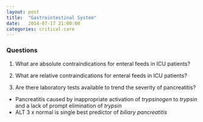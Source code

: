 ```yaml
---
layout: post
title:  "Gastrointestinal System"
date:   2014-07-17 21:00:00
categories: critical-care
---
```


### Questions

1. What are absolute contraindications for enteral feeds in ICU patients?

1. What are relative contraindications for enteral feeds in ICU patients?

1. Are there laboratory tests available to trend the severity of pancreatitis?
* Pancreatitis caused by inappropriate activation of *trypsinogen* to *trypsin* and a lack of prompt elimination of *trypsin*
* ALT 3 x normal is single best predictor of *biliary pancreatitis*
